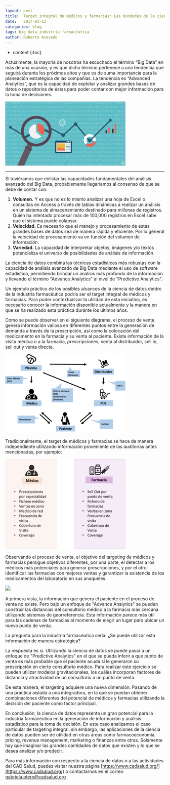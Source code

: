 ```yaml
---
layout: post
title:  Target integral de médicos y farmacias: Las bondades de la ciencia de datos en la industria farmacéutica
date:   2017-03-13
categories: blog
tags: big data industria farmacéutica
author: Roberto Acevedo
---
```

* content
{:toc}

Actualmente, la mayoría de nosotros ha escuchado el término “Big Data” en más de una ocasión, y es que dicho término pertenece a una tendencia que seguirá durante los próximos años y que es de suma importancia para la planeación estratégica de las compañías. La tendencia es “Advanced Analytics”, que es la capacidad de explotar y analizar grandes bases de datos o repositorios de éstas para poder contar con mejor información para la toma de decisiones.

<img src="/images-post/20170313target_integral/01_logo.png" width="380"> 




---- 

Si tuviéramos que enlistar las capacidades fundamentales del análisis avanzado del Big Data, probablemente llegaríamos al consenso de que se debe de contar con:
1. **Volumen.** Y es que no es lo mismo analizar una hoja de Excel o consultas en Access a través de tablas dinámicas a realizar un análisis en un sistema de almacenamiento destinado para millones de registros. Quien ha intentado procesar más de 100,000 registros en Excel sabe que el sistema puede colapsar.
2. **Velocidad.** Es necesario que el manejo y procesamiento de estas grandes bases de datos sea de manera rápida y eficiente. Por lo general la velocidad de procesamiento va en función del volumen de información.
3. **Variedad.** La capacidad de interpretar objetos, imágenes y/o textos potencializa el universo de posibilidades de análisis de información.


La ciencia de datos combina las técnicas estadísticas más robustas con la capacidad de análisis avanzado de Big Data mediante el uso de software estadístico, permitiendo brindar un análisis más profundo de la información y llevando el término "Advance Analytics" al nivel de "Predictive Analytics".

Un ejemplo práctico de los posibles alcances de la ciencia de datos dentro de la industria farmacéutica podría ser el target integral de médicos y farmacias. Para poder contextualizar la utilidad de esta iniciativa, es necesario conocer la información disponible actualmente y la manera en que se ha realizado esta práctica durante los últimos años.

Como se puede observar en el siguiente diagrama, el proceso de venta genera información valiosa en diferentes puntos entre la generación de demanda a través de la prescripción, así como la colocación del medicamento en la farmacia y su venta al paciente. Existe información de la visita médica o a la farmacia, prescripciones, venta al distribuidor, sell in, sell out y venta directa.

<img src="/images-post/20170313target_integral/02_diagrama.png" width="380"> 


Tradicionalmente, el target de médicos y farmacias se hace de manera independiente utilizando información proveniente de las auditorías antes mencionadas, por ejemplo:

<img src="/images-post/20170313target_integral/03_rel1.png" width="380"> 

Observando el proceso de venta, el objetivo del targeting de médicos y farmacias persigue objetivos diferentes, por una parte, el detectar a los médicos más potenciales para generar prescripciones, y por el otro identificar las farmacias con mejores ventas y garantizar la existencia de los medicamentos del laboratorio en sus anaqueles.

<img src="/images-post/20170313target_integral/03_rel2.png" width="380"> 

A primera vista, la información que genera el paciente en el proceso de venta no existe. Pero bajo un enfoque de "Advance Analytics" se pueden construir las distancias del consultorio médico a la farmacia más cercana utilizando sistemas de georreferencia. Esta información parece más útil para las cadenas de farmacias al momento de elegir un lugar para ubicar un nuevo punto de venta.

La pregunta para la industria farmacéutica sería: ¿Se puede utilizar esta información de manera estratégica?

La respuesta es sí. Utilizando la ciencia de datos se puede pasar a un enfoque de "Predictive Analytics" en el que se pueda inferir a qué punto de venta es más probable que el paciente acuda si le generaron su prescripción en cierto consultorio médico. Para realizar este ejercicio se pueden utilizar modelos gravitacionales, los cuáles incorporan factores de distancia y atractividad de un consultorio a un punto de venta.

De esta manera, el targeting adquiere una nueva dimensión. Pasando de una práctica aislada a una integradora, en la que se puedan obtener combinaciones diferentes del potencial de médicos y farmacias utilizando la decisión del paciente como factor principal.

En conclusión, la ciencia de datos representa un gran potencial para la industria farmacéutica en la generación de información y análisis estadístico para la toma de decisión. En este caso analizamos el caso particular de targeting integral, sin embargo, las aplicaciones de la ciencia de datos pueden ser de utilidad en otras áreas como farmacoeconomía, pricing, revenue management, marketing o finanzas entre otras. Solamente hay que imaginar las grandes cantidades de datos que existen y lo que se desea analizar y/o predecir.

Para más información con respecto a la ciencia de datos o a las actividades del CAD Salud, puedes visitar nuestra página [https://www.cadsalud.org/](https://www.cadsalud.org/) o contactarnos en el correo gabriela.otero@cadsalud.org




